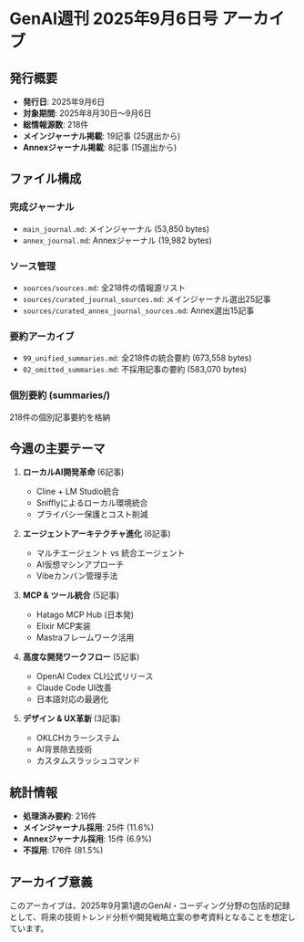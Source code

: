 # GenAI週刊 2025年9月6日号 アーカイブ

## 発行概要
- **発行日**: 2025年9月6日
- **対象期間**: 2025年8月30日〜9月6日
- **総情報源数**: 218件
- **メインジャーナル掲載**: 19記事 (25選出から)
- **Annexジャーナル掲載**: 8記事 (15選出から)

## ファイル構成

### 完成ジャーナル
- `main_journal.md`: メインジャーナル (53,850 bytes)
- `annex_journal.md`: Annexジャーナル (19,982 bytes)

### ソース管理
- `sources/sources.md`: 全218件の情報源リスト
- `sources/curated_journal_sources.md`: メインジャーナル選出25記事
- `sources/curated_annex_journal_sources.md`: Annex選出15記事

### 要約アーカイブ
- `99_unified_summaries.md`: 全218件の統合要約 (673,558 bytes)
- `02_omitted_summaries.md`: 不採用記事の要約 (583,070 bytes)

### 個別要約 (summaries/)
218件の個別記事要約を格納

## 今週の主要テーマ

1. **ローカルAI開発革命** (6記事)
   - Cline + LM Studio統合
   - Snifflyによるローカル環境統合
   - プライバシー保護とコスト削減

2. **エージェントアーキテクチャ進化** (6記事)
   - マルチエージェント vs 統合エージェント
   - AI仮想マシンアプローチ
   - Vibeカンバン管理手法

3. **MCP & ツール統合** (5記事)
   - Hatago MCP Hub (日本発)
   - Elixir MCP実装
   - Mastraフレームワーク活用

4. **高度な開発ワークフロー** (5記事)
   - OpenAI Codex CLI公式リリース
   - Claude Code UI改善
   - 日本語対応の最適化

5. **デザイン & UX革新** (3記事)
   - OKLCHカラーシステム
   - AI背景除去技術
   - カスタムスラッシュコマンド

## 統計情報

- **処理済み要約**: 216件
- **メインジャーナル採用**: 25件 (11.6%)
- **Annexジャーナル採用**: 15件 (6.9%)
- **不採用**: 176件 (81.5%)

## アーカイブ意義

このアーカイブは、2025年9月第1週のGenAI・コーディング分野の包括的記録として、将来の技術トレンド分析や開発戦略立案の参考資料となることを想定しています。
